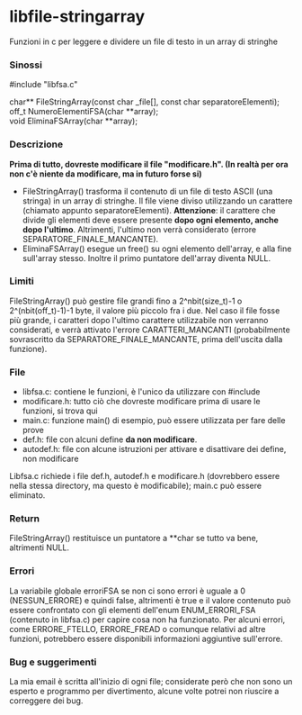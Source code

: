 # libfile-stringarray
Funzioni in c per leggere e dividere un file di testo in un array di stringhe

### Sinossi

\#include "libfsa.c"

char** FileStringArray(const char _file[], const char separatoreElementi);  
off_t NumeroElementiFSA(char \**array);  
void EliminaFSArray(char \**array);

### Descrizione

**Prima di tutto, dovreste modificare il file "modificare.h". (In realtà per ora non c'è niente da modificare, ma in futuro forse si)**
* FileStringArray() trasforma il contenuto di un file di testo ASCII (una stringa) in un array di stringhe. Il file viene diviso utilizzando un carattere (chiamato appunto separatoreElementi).
**Attenzione**: il carattere che divide gli elementi deve essere presente **dopo ogni elemento, anche dopo l'ultimo**.
Altrimenti, l'ultimo non verrà considerato (errore SEPARATORE_FINALE_MANCANTE).
* EliminaFSArray() esegue un free() su ogni elemento dell'array, e alla fine sull'array stesso. Inoltre il primo puntatore dell'array diventa NULL.

### Limiti

FileStringArray() può gestire file grandi fino a 2^nbit(size_t)-1 o 2^(nbit(off_t)-1)-1 byte, il valore più piccolo fra i due. Nel caso il file fosse più grande, i caratteri dopo l'ultimo carattere utilizzabile non verranno considerati, e verrà attivato l'errore CARATTERI_MANCANTI (probabilmente sovrascritto da SEPARATORE_FINALE_MANCANTE, prima dell'uscita dalla funzione).

### File

* libfsa.c: contiene le funzioni, è l'unico da utilizzare con \#include
* modificare.h: tutto ciò che dovreste modificare prima di usare le funzioni, si trova qui
* main.c: funzione main() di esempio, può essere utilizzata per fare delle prove
* def.h: file con alcuni define **da non modificare**.
* autodef.h: file con alcune istruzioni per attivare e disattivare dei define, non modificare 

Libfsa.c richiede i file def.h, autodef.h e modificare.h (dovrebbero essere nella stessa directory, ma questo è modificabile); main.c può essere eliminato.

### Return

FileStringArray() restituisce un puntatore a **char se tutto va bene, altrimenti NULL.

### Errori

La variabile globale erroriFSA se non ci sono errori è uguale a 0 (NESSUN_ERRORE) e quindi false, altrimenti è true e il valore contenuto può essere confrontato con gli elementi dell'enum ENUM_ERRORI_FSA (contenuto in libfsa.c) per capire cosa non ha funzionato. Per alcuni errori, come ERRORE_FTELLO, ERRORE_FREAD o comunque relativi ad altre funzioni, potrebbero essere disponibili informazioni aggiuntive sull'errore.
 
### Bug e suggerimenti

La mia email è scritta all'inizio di ogni file; considerate però che non sono un esperto e programmo per divertimento, alcune volte potrei non riuscire a correggere dei bug.